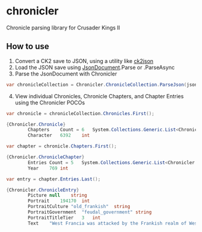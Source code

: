 # chronicler
Chronicle parsing library for Crusader Kings II

## How to use
1. Convert a CK2 save to JSON, using a utility like [ck2json](https://github.com/scorpdx/ck2json)
2. Load the JSON save using [JsonDocument](https://docs.microsoft.com/en-us/dotnet/api/system.text.json.jsondocument?view=netcore-3.0).Parse or .ParseAsync
3. Parse the JsonDocument with Chronicler
```csharp
var chronicleCollection = Chronicler.ChronicleCollection.ParseJson(jsonDocument);
```
4. View individual Chronicles, Chronicle Chapters, and Chapter Entries using the Chronicler POCOs
```csharp
var chronicle = chronicleCollection.Chronicles.First();
```
```csharp
{Chronicler.Chronicle}
		Chapters	Count = 6	System.Collections.Generic.List<Chronicler.ChronicleChapter>
		Character	6392	int
```


```csharp
var chapter = chronicle.Chapters.First();
```
```csharp
{Chronicler.ChronicleChapter}
		Entries	Count = 5	System.Collections.Generic.List<Chronicler.ChronicleEntry>
		Year	769	int
```


```csharp
var entry = chapter.Entries.Last();
```
```csharp
{Chronicler.ChronicleEntry}
		Picture	null	string
		Portrait	194170	int
		PortraitCulture	"old_frankish"	string
		PortraitGovernment	"feudal_government"	string
		PortraitTitleTier	3	int
		Text	"West Francia was attacked by the Frankish realm of West-Frisia, ruled by Duke Anselm."	string
```

